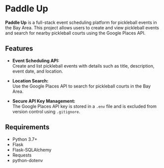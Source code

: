 # Paddle Up

**Paddle Up** is a full-stack event scheduling platform for pickleball events in the Bay Area. This project allows users to create and view pickleball events and search for nearby pickleball courts using the Google Places API.

## Features

- **Event Scheduling API:**  
  Create and list pickleball events with details such as title, description, event date, and location.
  
- **Location Search:**  
  Use the Google Places API to search for pickleball courts in the Bay Area.
  
- **Secure API Key Management:**  
  The Google Places API key is stored in a `.env` file and is excluded from version control using `.gitignore`.


## Requirements

- Python 3.7+
- Flask
- Flask-SQLAlchemy
- Requests
- python-dotenv


